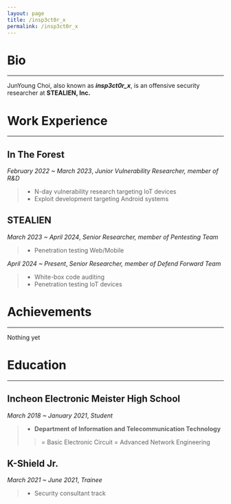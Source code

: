 ```yaml
---
layout: page
title: /insp3ct0r_x
permalink: /insp3ct0r_x
---
```


# Bio
---
JunYoung Choi, also known as ***insp3ct0r_x***, is an offensive security researcher at **STEALIEN, Inc.**

# Work Experience
---
## In The Forest

*February 2022 ~ March 2023*, *Junior Vulnerability Researcher, member of R&D*

> - N-day vulnerability research targeting IoT devices
> - Exploit development targeting Android systems

## STEALIEN

*March 2023 ~ April 2024*, *Senior Researcher, member of Pentesting Team*

> - Penetration testing Web/Mobile

*April 2024 ~ Present*, *Senior Researcher, member of Defend Forward Team*

> - White-box code auditing
> - Penetration testing IoT devices


# Achievements
---

Nothing yet

# Education
---

## Incheon Electronic Meister High School
*March 2018 ~ January 2021*, *Student*

> - **Department of Information and Telecommunication Technology**
> > = Basic Electronic Circuit
> > = Advanced Network Engineering

## K-Shield Jr.
*March 2021 ~ June 2021*, *Trainee*

> - Security consultant track
